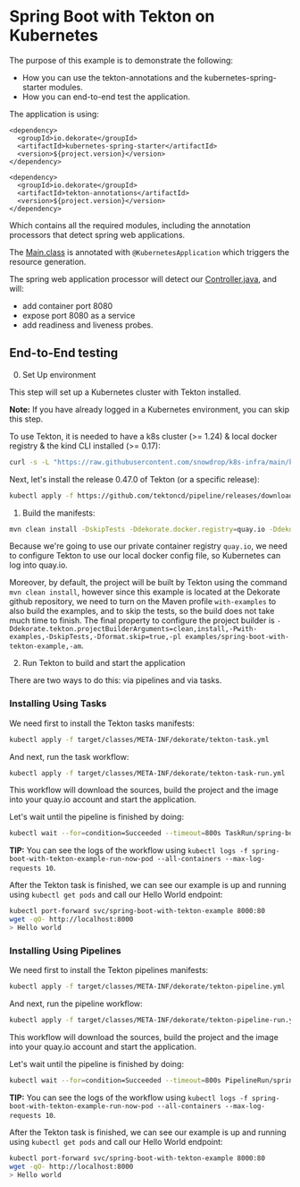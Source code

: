 # Spring Boot with Tekton on Kubernetes 

The purpose of this example is to demonstrate the following:

- How you can use the tekton-annotations and the kubernetes-spring-starter modules.
- How you can end-to-end test the application.

The application is using:

    <dependency>
      <groupId>io.dekorate</groupId>
      <artifactId>kubernetes-spring-starter</artifactId>
      <version>${project.version}</version>
    </dependency>

    <dependency>
      <groupId>io.dekorate</groupId>
      <artifactId>tekton-annotations</artifactId>
      <version>${project.version}</version>
    </dependency>
    
Which contains all the required modules, including the annotation processors that detect spring web applications.

The [Main.class](src/main/java/io/dekorate/example/Main.java) is annotated with `@KubernetesApplication` which triggers the resource generation.

The spring web application processor will detect our [Controller.java](src/main/java/io/dekorate/example/Controller.java), and will:

- add container port 8080
- expose port 8080 as a service
- add readiness and liveness probes.

## End-to-End testing

0. Set Up environment

This step will set up a Kubernetes cluster with Tekton installed. 

**Note:** If you have already logged in a Kubernetes environment, you can skip this step.

To use Tekton, it is needed to have a k8s cluster (>= 1.24) & local docker registry & the kind CLI installed (>= 0.17):
```bash
curl -s -L "https://raw.githubusercontent.com/snowdrop/k8s-infra/main/kind/kind.sh" | bash -s install --registry-name kind-registry.local
```

Next, let's install the release 0.47.0 of Tekton (or a specific release):
```bash
kubectl apply -f https://github.com/tektoncd/pipeline/releases/download/v0.47.0/release.yaml
```

1. Build the manifests:
```bash
mvn clean install -DskipTests -Ddekorate.docker.registry=quay.io -Ddekorate.tekton.use-local-docker-config-json=true -Ddekorate.tekton.projectBuilderArguments=clean,install,-Pwith-examples,-DskipTests,-Dformat.skip=true,-pl,examples/spring-boot-with-tekton-example,-am
```

Because we're going to use our private container registry `quay.io`, we need to configure Tekton to use our local docker config file, so Kubernetes can log into quay.io. 

Moreover, by default, the project will be built by Tekton using the command `mvn clean install`, however since this example is located at the Dekorate github repository, we need to turn on the Maven profile `with-examples` to also build the examples, and to skip the tests, so the build does not take much time to finish. The final property to configure the project builder is `-Ddekorate.tekton.projectBuilderArguments=clean,install,-Pwith-examples,-DskipTests,-Dformat.skip=true,-pl examples/spring-boot-with-tekton-example,-am`.

2. Run Tekton to build and start the application

There are two ways to do this: via pipelines and via tasks. 

### Installing Using Tasks

We need first to install the Tekton tasks manifests:

```bash
kubectl apply -f target/classes/META-INF/dekorate/tekton-task.yml
```

And next, run the task workflow:
```bash
kubectl apply -f target/classes/META-INF/dekorate/tekton-task-run.yml
```

This workflow will download the sources, build the project and the image into your quay.io account and start the application. 

Let's wait until the pipeline is finished by doing:

```bash
kubectl wait --for=condition=Succeeded --timeout=800s TaskRun/spring-boot-with-tekton-example-run-now
```

**TIP:** You can see the logs of the workflow using `kubectl logs -f spring-boot-with-tekton-example-run-now-pod --all-containers --max-log-requests 10`.

After the Tekton task is finished, we can see our example is up and running using `kubectl get pods` and call our Hello World endpoint:

```bash
kubectl port-forward svc/spring-boot-with-tekton-example 8000:80
wget -qO- http://localhost:8000
> Hello world
```

### Installing Using Pipelines

We need first to install the Tekton pipelines manifests:

```bash
kubectl apply -f target/classes/META-INF/dekorate/tekton-pipeline.yml
```

And next, run the pipeline workflow:
```bash
kubectl apply -f target/classes/META-INF/dekorate/tekton-pipeline-run.yml
```

This workflow will download the sources, build the project and the image into your quay.io account and start the application.

Let's wait until the pipeline is finished by doing:

```bash
kubectl wait --for=condition=Succeeded --timeout=800s PipelineRun/spring-boot-with-tekton-example-run-now
```

**TIP:** You can see the logs of the workflow using `kubectl logs -f spring-boot-with-tekton-example-run-now-pod --all-containers --max-log-requests 10`.

After the Tekton task is finished, we can see our example is up and running using `kubectl get pods` and call our Hello World endpoint:

```bash
kubectl port-forward svc/spring-boot-with-tekton-example 8000:80
wget -qO- http://localhost:8000
> Hello world
```
